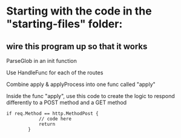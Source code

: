 # Starting with the code in the "starting-files" folder:

## wire this program up so that it works

ParseGlob in an init function

Use HandleFunc for each of the routes

Combine apply & applyProcess into one func called "apply"

Inside the func "apply", use this code to create the logic to respond differently to a POST method and a GET method

```
if req.Method == http.MethodPost {
    		// code here
    		return
    	}
```